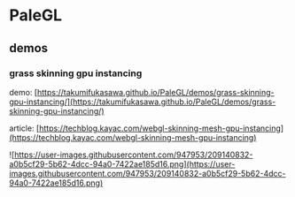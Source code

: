 # PaleGL

## demos

### grass skinning gpu instancing

demo: [https://takumifukasawa.github.io/PaleGL/demos/grass-skinning-gpu-instancing/](https://takumifukasawa.github.io/PaleGL/demos/grass-skinning-gpu-instancing/)

article: [https://techblog.kayac.com/webgl-skinning-mesh-gpu-instancing](https://techblog.kayac.com/webgl-skinning-mesh-gpu-instancing)

![https://user-images.githubusercontent.com/947953/209140832-a0b5cf29-5b62-4dcc-94a0-7422ae185d16.png](https://user-images.githubusercontent.com/947953/209140832-a0b5cf29-5b62-4dcc-94a0-7422ae185d16.png)

